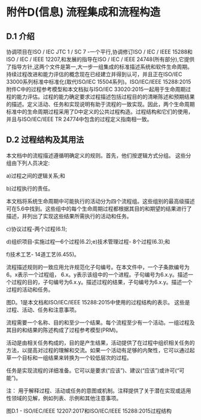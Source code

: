 # 附件D(信息) 流程集成和流程构造

## D.1 介绍

协调项目在ISO / IEC JTC 1 / SC 7 -一个平行,协调修订ISO / IEC / IEEE 15288和ISO / IEC / IEEE 12207,和发展的指导在ISO / IEC / IEEE 24748(所有部分),它提供了指导方针,这两个文件是第一,大一步一组集成的标准描述系统和软件生命周期。持续过程改进和能力评估的概念现在已经建立并得到认可，并且正在ISO/IEC 33000系列标准中标准化(取代ISO/IEC 15504系列)。ISO/IEC/IEEE 15288:2015附件C中的过程参考模型和本文档拟与ISO/IEC 33020:2015一起用于生命周期过程的能力评估。过程的能力确定要求过程描述包括过程目的的清晰陈述和预期结果的描述。定义活动、任务和实现说明有助于流程的一致实现。因此，两个生命周期标准中的生命周期过程采用了D中定义的公共过程构造。过程结构和它们的使用，并且与ISO/IEC/IEEE TR 24774中包含的过程定义指南相一致。

## D.2 过程结构及其用法

本文档中的流程描述遵循明确定义的规则。首先，他们按逻辑方式分组。
这些分组由下列人员决定:

a)过程之间的逻辑关系;和

b)过程执行的责任。

本文档将系统生命周期中可能执行的活动分为四个流程组。这些组别的最高级描述可在5.6中找到。这些组中的每个生命周期过程都根据其目的和期望的结果进行了描述，并列出了实现这些结果所需执行的活动和任务。

c)协议过程-两个过程(6.1);

d)组织项目‐实施过程—6个过程(6.2);e)技术管理过程- 8个过程(6.3);和

f)技术工艺- 14道工艺(6.455)。

流程描述规则的一致应用允许规范化子句编号。在本文件中，一个子条款编号为6。x表示一个过程组，
6.x。y表示该组中的一个进程。子句编号为6.x.y。描述一个过程的目的，子句编号为6.x.y。描述过程的结果，子句编号为6.x.y。描述一个过程的活动和任务。

图D。1是本文档和ISO/IEC/IEEE 15288:2015中使用的过程结构的表示。
这些是过程、活动、任务和注意事项。

流程需要一个名称、目的和至少一个结果。每个流程至少有一个活动。一组过程及其目的和结果的陈述构成了过程参考模型(PRM)。

活动是由相关任务构成的，目的是产生结果，活动提供了在过程中组织相关任务的方法，以提高对过程的理解和交流。如果一个活动有足够的内聚性，它可以通过起草一个目标和一组结果来转换为一个较低层次的过程。

任务是实现流程的详细准备。它可以是要求(“应该”)、建议(“应该”)或许可(“可能”)。

注：
用于解释过程、活动或任务的意图或机制。注释提供了关于潜在实现或适用性领域的见解，例如列表、示例和其他注意事项。



图D.1 - ISO/IEC/IEEE 12207:2017和ISO/IEC/IEEE 15288:2015过程结构